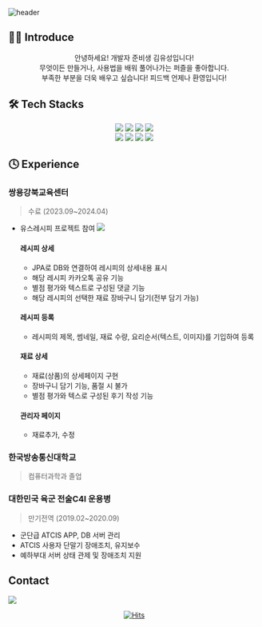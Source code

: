 ![header](https://capsule-render.vercel.app/api?type=waving&color=0:83C9E7,100:4B89DC&height=250&section=header&text=Welcome!👾&fontSize=70&fontColor=E4F3FA&desc=YUSEONG-KIM's%20GitHub&descAlignY=55&descAlign=60&fontAlignY=35)
## 👨‍💻 Introduce
<div align="center">
  안녕하세요! 개발자 준비생 김유성입니다!<br>
  무엇이든 만들거나, 사용법을 배워 풀어나가는 퍼즐을 좋아합니다.<br>
  부족한 부분을 더욱 배우고 싶습니다! 피드백 언제나 환영입니다!
</div>

## 🛠️ Tech Stacks
<div align="center">
  <picture><img src="https://img.shields.io/badge/Java-007396.svg?&style=for-the-badge&logo=openjdk&logoColor=white"/></picture><!-- Java -->
  <picture><img src="https://img.shields.io/badge/spring-6DB33F.svg?&style=for-the-badge&logo=spring&logoColor=white"/></picture><!-- Spring -->
  <picture><img src="https://img.shields.io/badge/springboot-6DB33F.svg?&style=for-the-badge&logo=springboot&logoColor=white"/></picture><!-- SpringBoot -->
  <picture><img src="https://img.shields.io/badge/JavaScript-F7DF1E.svg?&style=for-the-badge&logo=javascript&logoColor=black"/></picture><!-- JavaScript -->
  <br>
  <picture><img src="https://img.shields.io/badge/jquery-0769AD.svg?&style=for-the-badge&logo=jquery&logoColor=white"/></picture><!-- Jquery -->
  <picture><img src="https://img.shields.io/badge/oracle-F80000.svg?&style=for-the-badge&logo=oracle&logoColor=white"/></picture><!-- Oracle -->
  <picture><img src="https://img.shields.io/badge/amazon%20ec2-FF9900.svg?&style=for-the-badge&logo=amazonec2&logoColor=white"/></picture><!-- Amamzon EC2 -->
  <picture><img src="https://img.shields.io/badge/amazon%20rds-527FFF.svg?&style=for-the-badge&logo=amazonrds&logoColor=white"/></picture><!-- Amamzon RDS -->

</div>


## 🕓 Experience
### 쌍용강북교육센터
> 수료 (2023.09~2024.04)
  - 유스레시피 프로젝트 참여 <a href="https://github.com/beom324/finalProject"><img src="https://img.shields.io/badge/github-%23121011.svg?style=for-the-badge&logo=github&logoColor=white"></a>
    #### 레시피 상세
    - JPA로 DB와 연결하여 레시피의 상세내용 표시
    - 해당 레시피 카카오톡 공유 기능
    - 별점 평가와 텍스트로 구성된 댓글 기능
    - 해당 레시피의 선택한 재료 장바구니 담기(전부 담기 가능)

    #### 레시피 등록
    - 레시피의 제목, 썸네일, 재료 수량, 요리순서(텍스트, 이미지)를 기입하여 등록
   
    #### 재료 상세
    - 재료(상품)의 상세페이지 구현
    - 장바구니 담기 기능, 품절 시 불가
    - 별점 평가와 텍스로 구성된 후기 작성 기능
   
    #### 관리자 페이지 
    - 재료추가, 수정

### 한국방송통신대학교
> 컴퓨터과학과 졸업

### 대한민국 육군 전술C4I 운용병
> 만기전역 (2019.02~2020.09)
  - 군단급 ATCIS APP, DB 서버 관리
  - ATCIS 사용자 단말기 장애조치, 유지보수
  - 예하부대 서버 상태 관제 및 장애조치 지원

## Contact
<a href="mailto:kysstudyonly@gmail.com"><img src="https://img.shields.io/badge/|%20kysstudyonly@gmail.com-EA4335.svg?&style=for-the-badge&logo=gmail&logoColor=white"></a>

<div align="center">
  
[![Hits](https://hits.seeyoufarm.com/api/count/incr/badge.svg?url=https%3A%2F%2Fgithub.com%2FYuuuuSeong-Kim&count_bg=%2379C83D&title_bg=%23555555&icon=&icon_color=%23E7E7E7&title=visit&edge_flat=false)](https://hits.seeyoufarm.com)
  
</div>
